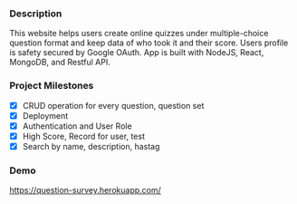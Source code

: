 ### Description

This website helps users create online quizzes under multiple-choice question format and keep data of who took it and their score. Users profile
is safety secured by Google OAuth. App is built with NodeJS, React, MongoDB, and Restful API.

### Project Milestones

-   [x] CRUD operation for every question, question set
-   [x] Deployment
-   [x] Authentication and User Role
-   [x] High Score, Record for user, test
-   [x] Search by name, description, hastag
### Demo

https://question-survey.herokuapp.com/
